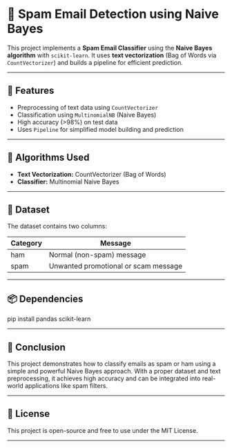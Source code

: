 # 📧 Spam Email Detection using Naive Bayes

This project implements a **Spam Email Classifier** using the **Naive Bayes algorithm** with `scikit-learn`. It uses **text vectorization** (Bag of Words via `CountVectorizer`) and builds a pipeline for efficient prediction.

---

## 🚀 Features

- Preprocessing of text data using `CountVectorizer`
- Classification using `MultinomialNB` (Naive Bayes)
- High accuracy (>98%) on test data
- Uses `Pipeline` for simplified model building and prediction

---

## 🧠 Algorithms Used

- **Text Vectorization:** CountVectorizer (Bag of Words)
- **Classifier:** Multinomial Naive Bayes

---

## 📁 Dataset

The dataset contains two columns:

| Category | Message |
|----------|---------|
| ham      | Normal (non-spam) message |
| spam     | Unwanted promotional or scam message |

---

## 📦 Dependencies

pip install pandas scikit-learn

---

## 📌 Conclusion
This project demonstrates how to classify emails as spam or ham using a simple and powerful Naive Bayes approach. With a proper dataset and text preprocessing, it achieves high accuracy and can be integrated into real-world applications like spam filters.

---
## 📃 License
This project is open-source and free to use under the MIT License.

---
